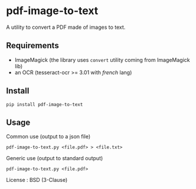 # pdf-image-to-text

A utility to convert a PDF made of images to text.

## Requirements

- ImageMagick (the library uses `convert` utility coming from ImageMagick lib)
- an OCR (tesseract-ocr >= 3.01 with *french* lang)

## Install

```
pip install pdf-image-to-text
```

## Usage

Common use (output to a json file)

```
pdf-image-to-text.py <file.pdf> > <file.txt>
```


Generic use (output to standard output)

```
pdf-image-to-text.py <file.pdf>
```

License : BSD (3-Clause)
